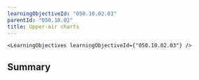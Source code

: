 ```yaml
---
learningObjectiveId: "050.10.02.03"
parentId: "050.10.02"
title: Upper-air charts
---
```


```tsx eval
<LearningObjectives learningObjectiveId={"050.10.02.03"} />
```

## Summary

